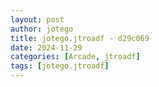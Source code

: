 ```yaml
---
layout: post
author: jotego
title: jotego.jtroadf - d29c069
date: 2024-11-29
categories: [Arcade, jtroadf]
tags: [jotego.jtroadf]
---
```



